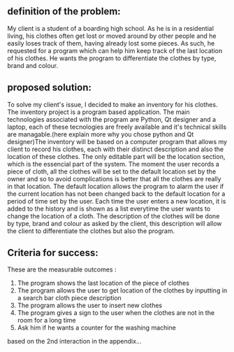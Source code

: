 definition of the problem:
---------
My client is a student of a boarding high school. As he is in a residential living, his clothes often get lost or moved around by other people and he easily loses track of them, having already lost some pieces. As such, he requested for a program which can help him keep track of the last location of his clothes. He wants the program to differentiate the clothes by type, brand and colour.  




proposed solution: 
-----------------
To solve my client's issue, I decided to make an inventory for his clothes. The inventory project is a program based application. The main technologies associated with the program are Python, Qt designer and a laptop, each of these tecnologies are freely available and it's technical skills are managable.(here explain more why you chose python and Qt designer)The inventory will be based on a computer program that allows my client to record his clothes, each with their distinct description and also the location of these clothes. The only editable part will be the location section, which is the essencial part of the system. The moment the user records a piece of cloth, all the clothes will be set to the default location set by the owner and so to avoid complications is better that all the clothes are really in that location. The default location allows the program to alarm the user if the current location has not been changed back to the default location for a period of time set by the user. Each time the user enters a new location, it is added to the history and is shown as a list everytime the user wants to change the location of a cloth. The description of the clothes will be done by type, brand and colour as asked by the client, this description will allow the client to differentiate the clothes but also the program. 




Criteria for success:
--------------

These are the measurable outcomes :
1. The program shows the last location of the piece of clothes
1. The program allows the user to get location of the clothes by inputting in a search bar cloth piece description
1. The program allows the user to insert new clothes 
1. The program gives a sign to the user when the clothes are not in the room for a long time 
1. Ask him if he wants a counter for the washing machine

based on the 2nd interaction in the appendix...
